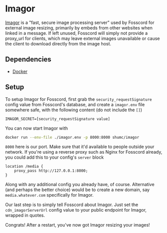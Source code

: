 # Imagor

[Imagor](https://github.com/cshum/imagor) is a "fast, secure image processing server"
used by Fosscord for external image resizing, primarily by embeds from other websites when linked in a message.
If left unused, Fosscord will simply not provide a proxy_url for clients, which may leave external images unavailable
or cause the client to download directly from the image host.

## Dependencies

-   [Docker](https://www.docker.com/)

## Setup

To setup Imagor for Fosscord, first grab the `security_requestSignature` config value from Fosscord's database,
and create a `imagor.env` file somewhere safe, with the following content (do not include the `[]`)

```
IMAGOR_SECRET=[security_requestSignature value]
```

You can now start Imagor with

```bash
docker run --env-file ./imagor.env -p 8000:8000 shumc/imagor
```

`8000` here is our port. Make sure that it'd available to people outside your network.
If you're using a reverse proxy such as Nginx for Fosscord already, you could add this to your config's `server` block

```nginx
location /media {
	proxy_pass http://127.0.0.1:8000;
}
```

Along with any additional config you already have, of course.
Alternative (and perhaps the better choice) would be to create a new domain, say `media.whatever.com` specifically for Imagor.

Our last step is to simply tell Fosscord about Imagor. Just set the `cdn_imagorServerUrl` config value to your public endpoint for Imagor, wrapped in quotes.

Congrats! After a restart, you've now got Imagor resizing your images!
